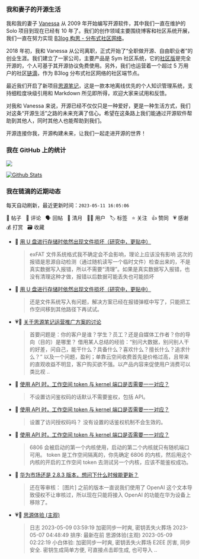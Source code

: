 ### 我和妻子的开源生活

我和我的妻子 [Vanessa](https://github.com/Vanessa219) 从 2009 年开始编写开源软件，其中我们一直在维护的 Solo 项目到现在已经有 10 年了。我们的创作领域主要围绕博客和社区系统开展，我们一直在努力实现 [B3log 构思 - 分布式社区网络](https://ld246.com/article/1546941897596)。

2018 年初，我和 Vanessa 从公司离职，正式开始了“全职做开源、自由职业者”的创业生涯。我们建立了一家公司，主要产品是 Sym 社区系统，它的[社区版](https://github.com/88250/symphony)是完全开源的，个人可基于其开源协议免费使用。另外，我们也运营着一个超过 5 万用户的社区[链滴](https://ld246.com)，作为 B3log 分布式社区网络的社区端节点。

最近我们开启了新项目[思源笔记](https://github.com/siyuan-note/siyuan)，这是一款本地离线优先的个人知识管理系统，支持细粒度块级引用和 Markdown 所见即所得，欢迎大家来试用和反馈。

对我和 Vanessa 来说，开源已经不仅仅只是一种爱好，更是一种生活方式，我们对这条“开源生活”之路的未来充满了信心。希望在这条路上我们能通过开源软件帮助到其他人，同时其他人也能帮助到我们。

开源连接你我，开源构建未来，让我们一起走进开源的世界！

### 我在 GitHub 上的统计

<a title="Hits" target="_blank" href="https://github.com/88250/88250"><img src="https://hits.b3log.org/88250/88250.svg"></a>

[![Github Stats](https://github-readme-stats.vercel.app/api?username=88250&theme=tokyonight&show_icons=true)](https://github.com/88250)

<!--events start -->

### 我在链滴的近期动态

每天自动刷新，最近更新时间：`2023-05-11 16:05:06`

📝 帖子 &nbsp; 💬 评论 &nbsp; 🗣 回帖 &nbsp; 🌙 清月 &nbsp; 👨‍💻 用户 &nbsp; 🏷️ 标签 &nbsp; ⭐️ 关注 &nbsp; 👍 赞同 &nbsp; 💗 感谢 &nbsp; 💰 打赏 &nbsp; 🗃 收藏

* 💬 [用 U 盘进行存储时依然出现文件损坏（研究中，更贴中）](https://ld246.com/article/1682231565304/comment/1683791087613#comments)

  > exFAT 文件系统格式我不确定会不会影响，理论上应该没有影响 这次的报错是思源自动检测（通过随机读写一个临时文件）检查出来的，不是真实数据写入报错，所以不需要“清理”。如果是真实数据写入报错，也没有清理这种才做，报错以后数据可能丢失也可能损坏
* 💬 [用 U 盘进行存储时依然出现文件损坏（研究中，更贴中）](https://ld246.com/article/1682231565304/comment/1683790529088#comments)

  > 还是文件系统写入有问题，解决方案已经在报错弹框中写了，只能把工作空间移到其他路径下再试试。
* 💗💬 [关于思源笔记运营推广方案的讨论](https://ld246.com/article/1682593637581/comment/1683787660358#comments)

  > 首要问题是：你的客户是谁？学生？员工？还是自媒体工作者？你的导向（目的）是哪里？ 借用某人总结的经验：“别问大数据，别问别人干的好差，问自己，能干什么？具备什么？喜欢什么？擅长什么？追求什么？” 以及一个问题，盈利；单靠云空间收费首先是价格过高，且带来的直观收益不明显，客户购买欲不强。以产品内容来促使用户消费可以类比视 ..
* 💬 [使用 API 时，工作空间 token 与 kernel 端口是否需要一一对应？](https://ld246.com/article/1683767738008/comment/1683778960725#comments)

  > 不设置访问鉴权码的话默认不需要鉴权，包括 API。
* 💬 [使用 API 时，工作空间 token 与 kernel 端口是否需要一一对应？](https://ld246.com/article/1683767738008/comment/1683776866815#comments)

  > 设置了访问授权码吗？ 没有设置的话鉴权机制不会生效的。
* 💬 [使用 API 时，工作空间 token 与 kernel 端口是否需要一一对应？](https://ld246.com/article/1683767738008/comment/1683772393477#comments)

  > 6806 会被启动的第一个内核使用，启动的第二个内核就只有随机端口可用。 token 是工作空间隔离的，你先确定 6806 的内核，然后用这个内核的开启的工作空间 token 去测试另一个内核，应该不能鉴权成功。
* 💬 [华为市场还是 2.8.3 版本，想问下什么时候能更新？](https://ld246.com/article/1683768878445/comment/1683772117761#comments)

  > 还在等审核： [图片] 之前的版本一直说我们使用了 OpenAI 这个文本导致侵权不让审核过，所以现在只能将接入 OpenAI 的功能在华为设备上移除了。
* 💗📝 [思源体验 (主观)](https://ld246.com/article/1683402439834)

  > 日志 2023-05-09 03:59:19 加密同步一时爽, 密钥丢失火葬场 2023-05-07 04:48:49 排序: 最新在前 思源体验(主观) 2023-05-09 02:22:19 小白体验: 加密同步一时爽, 密钥丢失火葬场 E2EE 厉害, 同步安全. 密钥生成简单方便, 可直接点击即生成, 也可导入 ..


<!--events end -->
